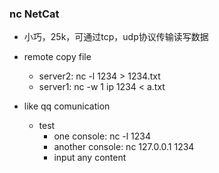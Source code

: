### nc NetCat

+ 小巧，25k，可通过tcp，udp协议传输读写数据

+ remote copy file
  + server2: nc -l 1234 > 1234.txt
  + server1: nc -w 1 ip 1234 < a.txt
+ like qq comunication
  + test
    + one console: nc -l 1234
    + another console: nc 127.0.0.1 1234
    + input any content
